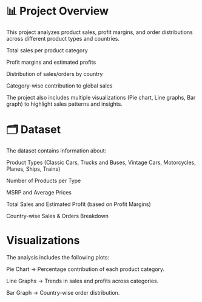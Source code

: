 # 📊 Project Overview

This project analyzes product sales, profit margins, and order distributions across different product types and countries.

Total sales per product category

Profit margins and estimated profits

Distribution of sales/orders by country

Category-wise contribution to global sales

The project also includes multiple visualizations (Pie chart, Line graphs, Bar graph) to highlight sales patterns and insights.

# 🗂️ Dataset

The dataset contains information about:

Product Types (Classic Cars, Trucks and Buses, Vintage Cars, Motorcycles, Planes, Ships, Trains)

Number of Products per Type

MSRP and Average Prices

Total Sales and Estimated Profit (based on Profit Margins)

Country-wise Sales & Orders Breakdown

# Visualizations

The analysis includes the following plots:

Pie Chart → Percentage contribution of each product category.

Line Graphs → Trends in sales and profits across categories.

Bar Graph → Country-wise order distribution.

